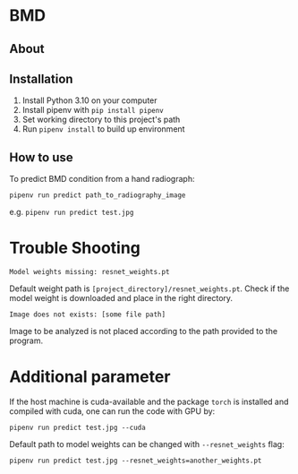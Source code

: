 # BMD
## About

## Installation
1. Install Python 3.10 on your computer
2. Install pipenv with `pip install pipenv`
3. Set working directory to this project's path
4. Run `pipenv install` to build up environment

## How to use
To predict BMD condition from a hand radiograph:
```
pipenv run predict path_to_radiography_image
```
e.g. `pipenv run predict test.jpg`
# Trouble Shooting
```
Model weights missing: resnet_weights.pt
```
Default weight path is `[project_directory]/resnet_weights.pt`. Check if the model weight is downloaded and place in the right directory.
```
Image does not exists: [some file path]
```
Image to be analyzed is not placed according to the path provided to the program.
# Additional parameter
If the host machine is cuda-available and the package `torch` is installed and compiled with cuda, one can run the code with GPU by:
```
pipenv run predict test.jpg --cuda
```
Default path to model weights can be changed with `--resnet_weights` flag:
```
pipenv run predict test.jpg --resnet_weights=another_weights.pt
```

